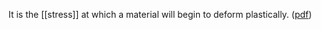 It is the [[stress]] at which a material will begin to deform plastically. ([pdf](zotero://open-pdf/library/items/ZTFTC588?page=7&annotation=UL4Z4887))